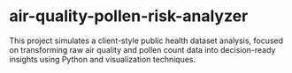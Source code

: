 # air-quality-pollen-risk-analyzer
This project simulates a client-style public health dataset analysis, focused on transforming raw air quality and pollen count data into decision-ready insights using Python and visualization techniques.

